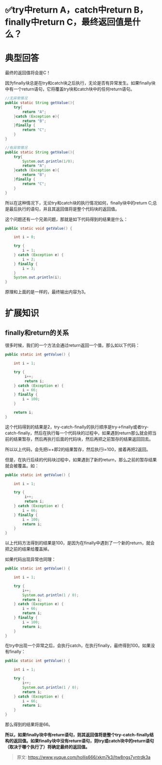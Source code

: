 # ✅try中return A，catch中return B，finally中return C，最终返回值是什么？

# 典型回答


最终的返回值将会是C！



因为finally块总是在try和catch块之后执行，无论是否有异常发生。如果finally块中有一个return语句，它将覆盖try块和catch块中的任何return语句。



```java
//无异常情况
public static String getValue(){
    try{
        return "A";
    }catch (Exception e){
        return "B";
    }finally {
        return "C";
    }
}

//有异常情况
public static String getValue(){
    try{
        System.out.println(1/0);
        return "A";
    }catch (Exception e){
        return "B";
    }finally {
        return "C";
    }
}
```



所以在这种情况下，无论try和catch块的执行情况如何，finally块中的return C;总是最后执行的语句，并且其返回值将是整个代码块的返回值。



这个问题还有一个兄弟问题，那就是如下代码得到的结果是什么：



```java
public static void getValue() {

    int i = 0;

    try {
        i = 1;
    } catch (Exception e) {
        i = 2;
    } finally {
        i = 3;
    }
    System.out.println(i);
}
```



原理和上面的是一样的，最终输出内容为3。



# 扩展知识


## finally和return的关系


很多时候，我们的一个方法会通过return返回一个值，那么如以下代码：



```java
public static int getValue() {

    int i = 1;

    try {
         i++;
         return i;
    } catch (Exception e) {
        i = 66;
    } finally {
        i = 100;
    }

    return i;
}
```



这个代码得到的结果是2，try-catch-finally的执行顺序是try->finally或者try-catch-finally，然后在执行每一个代码块的过程中，如果遇到return那么就会把当前的结果暂存，然后再执行后面的代码块，然后再把之前暂存的结果返回回去。



所以以上代码，会先把i++即2的结果暂存，然后执行i=100，接着再把2返回。



但是，在执行后续的代码块过程中，如果遇到了新的return，那么之前的暂存结果就会被覆盖。如：



```java
public static int getValue() {

    int i = 1;

    try {
         i++;
         return i;
    } catch (Exception e) {
        i = 66;
    } finally {
        i = 100;
        return i;
    }
}
```



以上代码方法得到的结果是100，是因为在finally中遇到了一个新的return，就会把之前的结果给覆盖掉。



如果代码出现异常也同理：



```java
public static int getValue() {

    int i = 1;

    try {
        i++;
        System.out.println(1 / 0);
        return i;
    } catch (Exception e) {
        i = 66;
        return i;
    } finally {
        i = 100;
        return i;
    }
}
```



在try中出现一个异常之后，会执行catch，在执行finally，最终得到100。如果没有finally：



```java
public static int getValue() {

    int i = 1;

    try {
        i++;
        System.out.println(1 / 0);
        return i;
    } catch (Exception e) {
        i = 66;
        return i;
    } 
}
```



那么得到的结果将是66。



**所以，如果finally块中有return语句，则其返回值将是整个try-catch-finally结构的返回值。如果finally块中没有return语句，则try或catch块中的return语句（取决于哪个执行了）将确定最终的返回值。**

  




> 原文: <https://www.yuque.com/hollis666/xkm7k3/ltw8ngs7yntrdk3a>